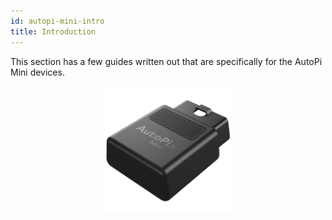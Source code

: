 ```yaml
---
id: autopi-mini-intro
title: Introduction
---
```


This section has a few guides written out that are specifically for the AutoPi Mini devices.

<p align="center">
<img src="/img/hardware/autopi_mini/AutoPi_Mini_5_Top_right.png" alt="AutoPi Mini" width="40%" />
</p>
